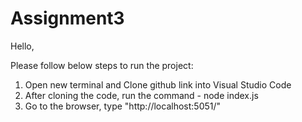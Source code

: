 # Assignment3 

Hello, 

 Please follow below steps to run the project:
  1) Open new terminal and Clone github link into Visual Studio Code
  2) After cloning the code, run the command - node index.js 
  3) Go to the browser, type "http://localhost:5051/"
